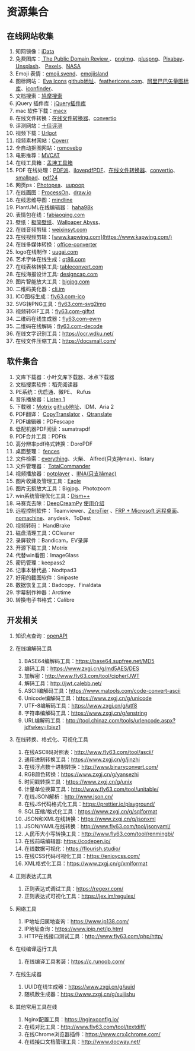 # 资源集合

## 在线网站收集

1. 知网镜像：[iData](https://www.cn-ki.net/)
2. 免费图库：[ The Public Domain Review ](http://publicdomainreview.org/) 、[pngimg](http://pngimg.com/)、[pluspng](https://pluspng.com/)、[Pixabay](https://pixabay.com/zh/)、[Unsplash](https://unsplash.com)、
   [Pexels](http://www.pexels.com)、[NASA](https://images.nasa.gov)
3. Emoji 表情：[emoji.svend](https://emoji.svend.cc/)、[emojiisland](https://emojiisland.com/)
4. 图标网站：  [Eva Icons](https://akveo.github.io/eva-icons/#/) [github地址](https://github.com/akveo/eva-icons)、[feathericons.com](https://feathericons.com/)、[阿里巴巴矢量图标库](https://www.iconfont.cn/)、[iconfinder](https://www.iconfinder.com/)、
5. 文档搜索：[鸠摩搜索](https://www.jiumodiary.com/)
6. jQuery 插件库：[jQuery插件库](https://www.jq22.com/)
7. mac 软件下载：[macx](https://www.macx.cn/)
8. 在线文件转换：[在线文件转换器](https://www.online-convert.com/)、[convertio](https://convertio.co/zh/)
9. 评测网站：[十佳评测](http://10besty.com/)
10. 视频下载：[Urlgot](http://urlgot.cn/) 
11. 视频素材网站：[Coverr](https://coverr.co/)
12. 全自动抠图网站：[romovebg](https://www.remove.bg/)
13. 电影推荐：[MVCAT](https://www.mvcat.com/)
14. 在线工具箱：[孟坤工具箱](http://tool.mkblog.cn/)
15. PDF 在线处理：[PDF派](https://www.pdfpai.com/)、[ilovepdfPDF](https://www.ilovepdf.com/)、[在线文件转换器](https://www.online-convert.com/)、[convertio](https://convertio.co/zh/)、[smallpad](https://smallpdf.com/cn/pdf-tools)、[pdf24](https://tools.pdf24.org/zh/)
16. 网页ps：[Photopea](www.photopea.com)、[uupoop](https://www.uupoop.com/)
17. 在线画图：[ProcessOn](https://www.processon.com/ )、[draw.io](https://app.diagrams.net/) 
18. 在线思维导图：[mindline](http://www.mindline.cn/webapp)
19. PlantUML在线编辑器：  [haha98k](http://haha98k.com/)
20. 表情包在线：[fabiaoqing.com](https://fabiaoqing.com/)
21. 壁纸：[极简壁纸](https://bz.zzzmh.cn/)、[Wallpaper Abyss](https://wall.alphacoders.com)、
22. 在线音频剪辑：[weixinsyt.com](https://www.weixinsyt.com/)
23. 在线视频剪辑：[www.kapwing.com](https://www.kapwing.com/)
24. 在线多媒体转换：[office-converter](https://cn.office-converter.com/)
25. logo在线制作：[uugai.com](http://www.uugai.com/)
26. 艺术字体在线生成：[qt86.com](https://www.qt86.com/)
27. 在线表格转换工具: [tableconvert.com](https://tableconvert.com/)
28. 在线海报设计工具: [designcap.com](https://www.designcap.com/)
29. 图片智能放大工具：[bigjpg.com](https://bigjpg.com/)
30. 二维码美化器：[cli.im](https://mh.cli.im/)
31. ICO图标生成：[fly63.com-ico](http://www.fly63.com/php/ico/)
32. SVG转PNG工具：[fly63.com-svg2img](http://www.fly63.com/tool/svg2img/)
33. 视频转GIF工具：[fly63.com-giftxt](http://www.fly63.com/tool/giftxt/)
34. 二维码在线生成器：[fly63.com-ewm](http://www.fly63.com/tool/ewm/)
35. 二维码在线解码：[fly63.com-decode](http://www.fly63.com/php/decoder/)
36. 在线文字识别工具：https://ocr.wdku.net/
37. 在线文件压缩工具：https://docsmall.com/

## 软件集合

1. 文库下载器：小叶文库下载器、冰点下载器
2. 文档搜索软件：稻壳阅读器
3. PE系统：优启通、微PE、 Rufus 
4. 音乐播放器：[Listen 1](https://listen1.github.io/listen1/)
5. 下载器：[Motrix](https://motrix.app/zh-CN) [github地址](https://github.com/agalwood/Motrix)、IDM、Aria 2
6. PDF翻译：  [CopyTranslator](https://github.com/CopyTranslator/CopyTranslator/blob/master/README_zh.md) 、[Qtranslate](  https://quest-app.appspot.com/home   )
7. PDF编辑器：PDFescape
8. 低配机器PDF阅读：sumatrapdf 
9. PDF合并工具：PDFtk
10. 高分辨率pdf格式转换：DoroPDF
11. 桌面整理：  [fences](https://www.stardock.com/products/fences/)
12. 文件检索：[everything](https://www.voidtools.com/zh-cn/)、火柴、  Alfred(只支持max)、listary
13. 文件管理器：  [TotalCommander](http://xbeta.info/tc/index.htm)
14. 视频播放器：[potplayer](https://potplayer.daum.net/) 、[IINA(只支持mac)](https://www.iina.io/)
15. 图片收藏及管理工具：[Eagle](https://cn.eagle.cool/)
16. 图片无损放大工具：Bigjpg、Photozoom
17. win系统管理优化工具：[Dism++](https://www.chuyu.me/zh-Hans/) 
18. 马赛克去除：[DeepCreamPy](https://gitee.com/mirrors/DeepCreamPy) [使用介绍](https://gitee.com/jsunlove/DeepCreamPy/blob/master/README.md)
19. 远程控制软件：  Teamviewer、[ZeroTier](https://www.zerotier.com/) 、[FRP + Microsoft 远程桌面](https://github.com/fatedier/frp/releases)、[nomachine](https://www.nomachine.com/)、anydesk、ToDest
20. 视频转码： HandBrake
21. 磁盘清理工具：CCleaner
22. 录屏软件：Bandicam，EV录屏
23. 开源下载工具：Motrix
24. 代替win看图：ImageGlass
25. 密码管理：keepass2
26. 记事本替代品：Nodtpad3
27. 好用的截图软件：Snipaste
28. 数据恢复工具：Badcopy、Finaldata
29. 字幕制作神器：Arctime
30. 转换电子书格式：Calibre

## 开发相关

1. 知识点查询：[openAPI](https://overapi.com/)

2. 在线编解码工具
   1. BASE64编解码工具：https://base64.supfree.net/MD5
   2. 编码工具：https://www.zxgj.cn/g/md5AES/DES
   3. 加解密：http://www.fly63.com/tool/cipher/JWT
   4. 解码工具：http://jwt.calebb.net/
   5. ASCII编解码工具：https://www.matools.com/code-convert-ascii
   6. Unicode编解码工具：https://www.zxgj.cn/g/unicode
   7. UTF-8编解码工具：https://www.zxgj.cn/g/utf8
   8. 字符串编解码工具：https://www.zxgj.cn/g/enstring
   9. URL编解码工具：http://tool.chinaz.com/tools/urlencode.aspx?jdfwkey=lbixz1

3. 在线转换、格式化、可视化工具
   1. 在线ASCII码对照表：http://www.fly63.com/tool/ascii/ 
   2. 通用进制转换工具：https://www.zxgj.cn/g/jinzhi
   3. 在线浮点数十进制转换：http://www.binaryconvert.com/ 
   4. RGB颜色转换：https://www.zxgj.cn/g/yansezhi
   5. 时间戳转换工具：https://www.zxgj.cn/g/unix
   6. 计量单位换算工具：http://www.fly63.com/tool/unitable/
   7. 在线JSON解析：http://www.json.cn/
   8. 在线JS代码格式化工具：https://prettier.io/playground/
   9. SQL压缩/格式化工具：https://www.zxgj.cn/g/sqlformat
   10. JSON和XML在线转换：https://www.zxgj.cn/g/jsonxml
   11. JSON/YAML在线转换：http://www.fly63.com/tool/jsonyaml/
   12. 人民币大小写转换工具：http://www.fly63.com/tool/renmingbi/
   13. 在线前端编辑器: https://codepen.io/ 
   14. 在线数据可视化：https://flourish.studio/
   15. 在线CSS代码可视化工具：https://enjoycss.com/
   16. XML格式化工具：https://www.zxgj.cn/g/xmlformat

4. 正则表达式工具
   1. 正则表达式调试工具：https://regexr.com/
   2. 正则表达式可视化工具：https://jex.im/regulex/
5. 网络工具
   1. IP地址归属地查询：https://www.ip138.com/
   2. IP地址查询：https://www.ipip.net/ip.html
   3. HTTP在线接口测试工具：http://www.fly63.com/php/http/
6. 在线编译运行工具
   1. 在线编译工具套装：https://c.runoob.com/
7. 在线生成器
   1.  UUID在线生成器：https://www.zxgj.cn/g/uuid
   2. 随机数生成器：https://www.zxgj.cn/g/suijishu

8. 其他常用工具在线
   1. Nginx配置工具：https://nginxconfig.io/
   2. 在线对比工具：http://www.fly63.com/tool/textdiff/
   3. 在线Chrome浏览器插件：https://www.crx4chrome.com/
   4. 在线接口文档管理工具：http://www.docway.net/